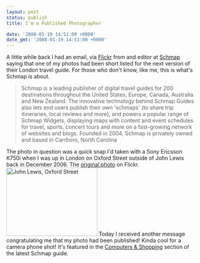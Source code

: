 ```yaml
---
layout: post
status: publish
title: I'm a Published Photographer

date: '2008-01-19 14:51:00 +0000'
date_gmt: '2008-01-19 14:51:00 +0000'
---
```

A little while back I had an email, via <a href="http://www.flickr.com">Flickr</a> from and editor at <a href="http://www.schmap.com">Schmap</a> saying that one of my photos had been short listed for the next version of their London travel guide.
For those who don't know, like me, this is what's Schmap is about.
<blockquote><p>
Schmap is a leading publisher of digital travel guides for 200 destinations throughout the United States, Europe, Canada, Australia and New Zealand. The innovative technology behind Schmap Guides also lets end users publish their own 'schmaps' (to share trip itineraries, local reviews and more), and powers a popular range of Schmap Widgets, displaying maps with content and event schedules for travel, sports, concert tours and more on a fast-growing network of websites and blogs. Founded in 2004, Schmap is privately owned and based in Carrboro, North Carolina
</blockquote>
The photo in question was a quick snap I'd taken with a Sony Ericsson K750i when I was up in London on Oxford Street outside of John Lewis back in December 2006. The <a href="http://www.flickr.com/photos/flatpackedworld/325471244/">original photo</a> on Flickr.
<a href="http://www.flickr.com/photos/flatpackedworld/325471244/" title="John Lewis, Oxford Street by flatpackedworld, on Flickr"><img src="http://farm1.static.flickr.com/141/325471244_4f6826da3b_m.jpg" width="240" height="180" alt="John Lewis, Oxford Street" /></a>
Today I received another message congratulating me that my photo had been published! Kinda cool for a camera phone shot!
It's featured in the <a href="http://www.schmap.com/london/shopping_computers/#p=2805&i=2805_5.jpg">Computers & Shopping</a> section of the latest Schmap guide.
